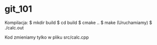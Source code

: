 # git_101
Kompilacja:
$ mkdir build
$ cd build
$ cmake ..
$ make
(Uruchamiamy)
$ ./calc.out

Kod zmieniamy tylko w pliku src/calc.cpp
